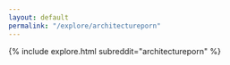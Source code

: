 ```yaml
---
layout: default
permalink: "/explore/architectureporn"
---
```


<link rel="stylesheet" type="text/css" href="/static/css/explore.css">
{% include explore.html subreddit="architectureporn" %}
